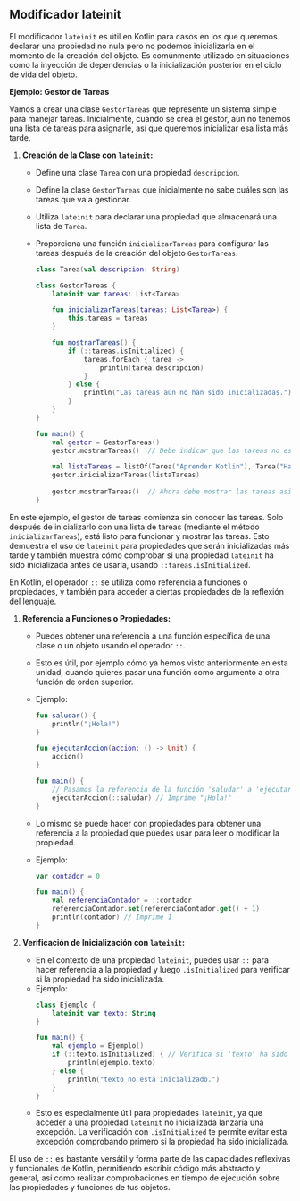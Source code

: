 ## Modificador lateinit

El modificador `lateinit` es útil en Kotlin para casos en los que queremos declarar una propiedad no nula pero no podemos inicializarla en el momento de la creación del objeto. 
Es comúnmente utilizado en situaciones como la inyección de dependencias o la inicialización posterior en el ciclo de vida del objeto.

**Ejemplo: Gestor de Tareas**

Vamos a crear una clase `GestorTareas` que represente un sistema simple para manejar tareas. Inicialmente, cuando se crea el gestor, aún no tenemos una lista de tareas para asignarle, 
así que queremos inicializar esa lista más tarde.

1. **Creación de la Clase con `lateinit`:**
    - Define una clase `Tarea` con una propiedad `descripcion`.
    - Define la clase `GestorTareas` que inicialmente no sabe cuáles son las tareas que va a gestionar.
    - Utiliza `lateinit` para declarar una propiedad que almacenará una lista de `Tarea`.
    - Proporciona una función `inicializarTareas` para configurar las tareas después de la creación del objeto `GestorTareas`.

        ```kotlin
        class Tarea(val descripcion: String)
        
        class GestorTareas {
            lateinit var tareas: List<Tarea>
        
            fun inicializarTareas(tareas: List<Tarea>) {
                this.tareas = tareas
            }
        
            fun mostrarTareas() {
                if (::tareas.isInitialized) {
                    tareas.forEach { tarea ->
                        println(tarea.descripcion)
                    }
                } else {
                    println("Las tareas aún no han sido inicializadas.")
                }
            }
        }
        
        fun main() {
            val gestor = GestorTareas()
            gestor.mostrarTareas()  // Debe indicar que las tareas no están inicializadas
        
            val listaTareas = listOf(Tarea("Aprender Kotlin"), Tarea("Hacer ejercicio"))
            gestor.inicializarTareas(listaTareas)
            
            gestor.mostrarTareas()  // Ahora debe mostrar las tareas asignadas
        }
        ```

En este ejemplo, el gestor de tareas comienza sin conocer las tareas. Solo después de inicializarlo con una lista de tareas (mediante el método `inicializarTareas`), 
está listo para funcionar y mostrar las tareas. Esto demuestra el uso de `lateinit` para propiedades que serán inicializadas más tarde y también muestra cómo comprobar 
si una propiedad `lateinit` ha sido inicializada antes de usarla, usando `::tareas.isInitialized`.

En Kotlin, el operador `::` se utiliza como referencia a funciones o propiedades, y también para acceder a ciertas propiedades de la reflexión del lenguaje.

1. **Referencia a Funciones o Propiedades:**
   - Puedes obtener una referencia a una función específica de una clase o un objeto usando el operador `::`.
   - Esto es útil, por ejemplo cómo ya hemos visto anteriormente en esta unidad, cuando quieres pasar una función como argumento a otra función de orden superior.
   - Ejemplo:

        ```kotlin
        fun saludar() {
            println("¡Hola!")
        }

        fun ejecutarAccion(accion: () -> Unit) {
            accion()
        }

        fun main() {
            // Pasamos la referencia de la función 'saludar' a 'ejecutarAccion'
            ejecutarAccion(::saludar) // Imprime "¡Hola!"
        }
        ```
   - Lo mismo se puede hacer con propiedades para obtener una referencia a la propiedad que puedes usar para leer o modificar la propiedad.
   - Ejemplo:
        ```kotlin
        var contador = 0

        fun main() {
            val referenciaContador = ::contador
            referenciaContador.set(referenciaContador.get() + 1)
            println(contador) // Imprime 1
        }
        ```

2. **Verificación de Inicialización con `lateinit`:**
   - En el contexto de una propiedad `lateinit`, puedes usar `::` para hacer referencia a la propiedad y luego `.isInitialized` para verificar si la propiedad ha sido inicializada.
   - Ejemplo:
        ```kotlin
        class Ejemplo {
            lateinit var texto: String
        }

        fun main() {
            val ejemplo = Ejemplo()
            if (::texto.isInitialized) { // Verifica si 'texto' ha sido inicializado
                println(ejemplo.texto)
            } else {
                println("texto no está inicializado.")
            }
        }
        ```
   - Esto es especialmente útil para propiedades `lateinit`, ya que acceder a una propiedad `lateinit` no inicializada lanzaría una excepción.
     La verificación con `.isInitialized` te permite evitar esta excepción comprobando primero si la propiedad ha sido inicializada.

El uso de `::` es bastante versátil y forma parte de las capacidades reflexivas y funcionales de Kotlin, 
permitiendo escribir código más abstracto y general, así como realizar comprobaciones en tiempo de ejecución sobre las propiedades y funciones de tus objetos.
